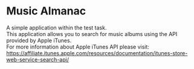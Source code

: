# Music Almanac
A simple application within the test task.  
This application allows you to search for music albums using the API provided by Apple iTunes.  
For more information about Apple iTunes API please visit:  
https://affiliate.itunes.apple.com/resources/documentation/itunes-store-web-service-search-api/
